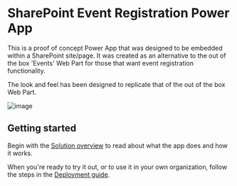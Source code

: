 # SharePoint Event Registration Power App
This is a proof of concept Power App that was designed to be embedded within a SharePoint site/page. It was created as an alternative to the out of the box 'Events' Web Part for those that want event registration functionality.

The look and feel has been designed to replicate that of the out of the box Web Part.

![image](https://user-images.githubusercontent.com/12395485/130237967-627e66c6-9ad3-4991-b14a-ced7e1207f21.png)

## Getting started

Begin with the [Solution overview](https://github.com/OfficeDev/microsoft-teams-apps-requestateam/wiki/Solution-overview) to read about what the app does and how it works.

When you're ready to try it out, or to use it in your own organization, follow the steps in the [Deployment guide](https://github.com/OfficeDev/microsoft-teams-apps-requestateam/wiki/Deployment-guide).
